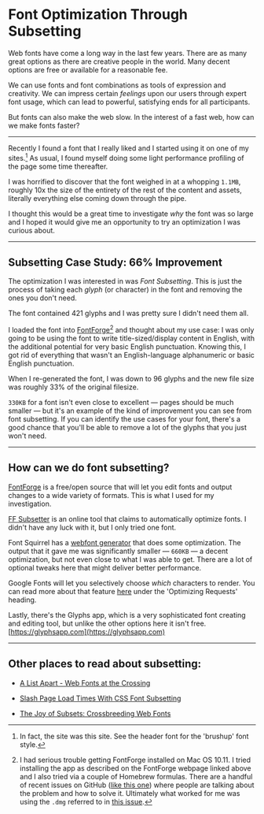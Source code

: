 # Font Optimization Through Subsetting

Web fonts have come a long way in the last few years. There are as many great
options as there are creative people in the world. Many decent options are free
or available for a reasonable fee.

We can use fonts and font combinations as tools of expression and creativity.
We can impress certain _feelings_ upon our users through expert font usage,
which can lead to powerful, satisfying ends for all participants.

But fonts can also make the web slow. In the interest of a fast web,
how can we make fonts faster?

---

Recently I found a font that I really liked and I started using it on one of my sites.[^1]
As usual, I found myself doing some light performance profiling of the page
some time thereafter.

I was horrified to discover that the font weighed in at a whopping `1.1MB`,
roughly 10x the size of the entirety of the rest of the content and assets,
literally everything else coming down through the pipe.

I thought this would be a great time to investigate _why_ the font was so large
and I hoped it would give me an opportunity to try an optimization
I was curious about.


---

## Subsetting Case Study: 66% Improvement

The optimization I was interested in was _Font Subsetting_.
This is just the process of taking each _glyph_ (or character) in the font
and removing the ones you don't need.

The font contained 421 glyphs and I was pretty sure I didn't need them all.

I loaded the font into [FontForge](http://fontforge.github.io)[^2] and thought
about my use case: I was only going to be using the font to write
title-sized/display content in English, with the additional potential for
very basic English punctuation. Knowing this, I got rid of everything that wasn't
an English-language alphanumeric or basic English punctuation.

When I re-generated the font, I was down to 96 glyphs and the new file size
was roughly 33% of the original filesize.

`330KB` for a font isn't even close to excellent &mdash; pages should be
much smaller &mdash; but it's an example of the kind of improvement you
can see from font subsetting. If you can identify the use cases for your font,
there's a good chance that you'll be able to remove a lot of the glyphs
that you just won't need.


---

## How can we do font subsetting?

[FontForge](http://fontforge.github.io) is a free/open source that will let you edit
fonts and output changes to a wide variety of formats. This is what I used
for my investigation.

[FF Subsetter](http://www.subsetter.com/) is an online tool
that claims to automatically optimize fonts. I didn't have any luck with it,
but I only tried one font.

Font Squirrel has a
[webfont generator](http://www.fontsquirrel.com/tools/webfont-generator)
that does some optimization. The output that it gave me was
significantly smaller &mdash; `660KB` &mdash; a decent optimization,
but not even close to what I was able to get.
There are a lot of optional tweaks here that might  deliver better performance.


Google Fonts will let you selectively choose _which_ characters to render.
You can read more about that feature
[here](https://developers.google.com/fonts/docs/getting_started?hl=en#Optimizing_Requests)
under the 'Optimizing Requests' heading.


Lastly, there's the Glyphs app, which is a very sophisticated font
creating and editing tool, but unlike the other options here it isn't free.
[https://glyphsapp.com](https://glyphsapp.com)

---

## Other places to read about subsetting:

- [A List Apart - Web Fonts at the Crossing](http://alistapart.com/article/fonts-at-the-crossing)

- [Slash Page Load Times With CSS Font Subsetting](http://thenewcode.com/878/Slash-Page-Load-Times-With-CSS-Font-Subsetting)

- [The Joy of Subsets: Crossbreeding Web Fonts](http://www.sitepoint.com/joy-of-subsets-web-fonts/)

[^1]: In fact, the site was this site. See the header font for the 'brushup'
      font style.
[^2]: I had serious trouble getting FontForge installed on Mac OS 10.11.
      I tried installing the app as described on the FontForge webpage linked above
      and I also tried via a couple of Homebrew formulas.
      There are a handful of recent issues on GitHub
      ([like this one](https://github.com/fontforge/fontforge/issues/2542))
      where people are talking about the problem and how to solve it.
      Ultimately what worked for me was using the `.dmg` referred to in
      [this issue](https://github.com/fontforge/fontforge/issues/2530#issuecomment-148997584).
